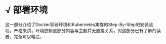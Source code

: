 # √ 部署环境

这一部分介绍了Docker容器环境和Kubernetes集群的Step-By-Step的安装流程，严格来讲，环境依赖这部分内容与主题并无直接关系，对这部分已有了解的读者，完全可以略过。